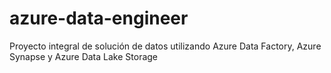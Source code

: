 # azure-data-engineer
Proyecto integral de solución de datos utilizando Azure Data Factory, Azure Synapse y Azure Data Lake Storage
